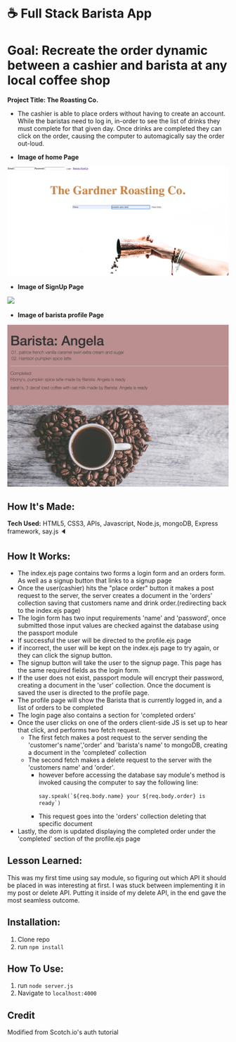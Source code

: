 # :coffee: Full Stack Barista App

# Goal: Recreate the order dynamic between a cashier and barista at any local coffee shop

**Project Title: The Roasting Co.**
  - The cashier is able to place orders without having to create an account. While the baristas need to log in, in-order to see the list of drinks they must complete for that given day. Once drinks are completed they can click on the order, causing the computer to automagically say the order out-loud.

* **Image of home Page**

![](public/img/home.png)

* **Image of SignUp Page**

![](public/img/signup.png)

* **Image of barista profile Page**

![](public/img/profile.png)

## How It's Made:

**Tech Used:** HTML5, CSS3, APIs, Javascript, Node.js, mongoDB, Express framework, say.js :speaker:

## How It Works:

  * The index.ejs page contains two forms a login form and an orders form. As well as a signup button that links to a signup page
  * Once the user(cashier) hits the "place order" button it makes a post request to the server, the server creates a document in the 'orders' collection saving that customers name and drink order.(redirecting back to the index.ejs page)
  * The login form has two input requirements 'name' and 'password', once submitted those input values are checked against the database using the passport module
  * If successful the user will be directed to the profile.ejs page
  * if incorrect, the user will be kept on the index.ejs page to try again, or they can click the signup button.
  * The signup button will take the user to the signup page. This page has the same required fields as the login form.
  * If the user does not exist, passport module will encrypt their password, creating a document in the 'user' collection. Once the document is saved the user is directed to the profile page.
  * The profile page will show the Barista that is currently logged in, and a list of orders to be completed
  * The login page also contains a section for 'completed orders'
  * Once the user clicks on one of the orders client-side JS is set up to hear that click, and performs two fetch request.
      * The first fetch makes a post request to the server sending the 'customer's name','order' and 'barista's name' to mongoDB, creating a document in the 'completed' collection
      * The second fetch makes a delete request to the server with the 'customers name' and 'order'.
          * however before accessing the database say module's method is invoked causing the computer to say the following line:
            ```
            say.speak(`${req.body.name} your ${req.body.order} is ready`)
            ```
          * This request goes into the 'orders' collection deleting that specific document
  * Lastly, the dom is updated displaying the completed order under the 'completed' section of the profile.ejs page

## Lesson Learned:
  This was my first time using say module, so figuring out which API it should be placed in was interesting at first. I was stuck between implementing it in my post or delete API. Putting it inside of my delete API, in the end gave the most seamless outcome. 


## Installation:

1. Clone repo
2. run `npm install`

## How To Use:

1. run `node server.js`
2. Navigate to `localhost:4000`

## Credit

Modified from Scotch.io's auth tutorial
